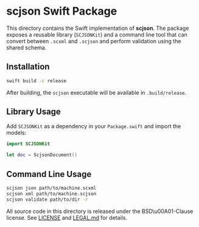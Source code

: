 # scjson Swift Package

This directory contains the Swift implementation of **scjson**. The package exposes a reusable library (`SCJSONKit`) and a command line tool that can convert between `.scxml` and `.scjson` and perform validation using the shared schema.

## Installation

```bash
swift build -c release
```

After building, the `scjson` executable will be available in `.build/release`.

## Library Usage

Add `SCJSONKit` as a dependency in your `Package.swift` and import the models:

```swift
import SCJSONKit

let doc = ScjsonDocument()
```

## Command Line Usage

```bash
scjson json path/to/machine.scxml
scjson xml path/to/machine.scjson
scjson validate path/to/dir -r
```

All source code in this directory is released under the BSD\u00A01-Clause license. See [LICENSE](./LICENSE) and [LEGAL.md](./LEGAL.md) for details.
